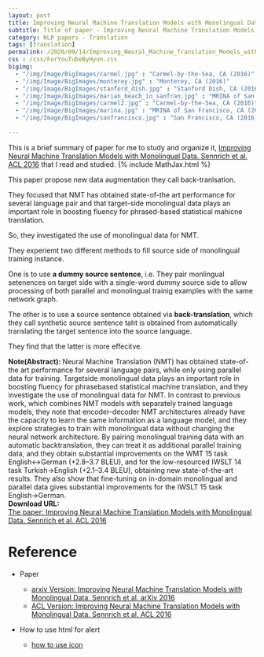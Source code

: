 ```yaml
---
layout: post
title: Improving Neural Machine Translation Models with Monolingual Data
subtitle: Title of paper - Improving Neural Machine Translation Models with Monolingual Data
category: NLP papers - Translation
tags: [translation]
permalink: /2020/09/14/Improving_Neural_Machine_Translation_Models_with_Monolingual_Data/
css : /css/ForYouTubeByHyun.css
bigimg: 
  - "/img/Image/BigImages/carmel.jpg" : "Carmel-by-the-Sea, CA (2016)"
  - "/img/Image/BigImages/monterey.jpg" : "Monterey, CA (2016)"
  - "/img/Image/BigImages/stanford_dish.jpg" : "Stanford Dish, CA (2016)"
  - "/img/Image/BigImages/marian_beach_in_sanfran.jpg" : "MRINA of San Francisco, CA (2016)"
  - "/img/Image/BigImages/carmel2.jpg" : "Carmel-by-the-Sea, CA (2016)"
  - "/img/Image/BigImages/marina.jpg" : "MRINA of San Francisco, CA (2016)"
  - "/img/Image/BigImages/sanfrancisco.jpg" : "San Francisco, CA (2016)"
  
---
```


This is a brief summary of paper for me to study and organize it, [Improving Neural Machine Translation Models with Monolingual Data. Sennrich et al. ACL 2016](https://www.aclweb.org/anthology/P16-1009/) that I read and studied. 
{% include MathJax.html %}

This paper propose new data augmentation they call back-tranlsation. 

They focused that NMT has obtained state-of-the art performance for several language pair and that target-side monolingual data plays an important role in boosting fluency for phrased-based statistical mahicne translation.

So, they investigated the use of monolingual data for NMT. 

They experiemt two different methods to fill source side of monolingual training instance. 

One is to use **a dummy source sentence**, i.e. They pair monlingual setenences on target side with a single-word dummy source side **<null>** to allow processing of both parallel and monolingual trainig examples with the same network graph.

The other is to use a source sentence obtained via **back-translation**, which they call synthetic source sentence taht is obtained from automatically translating the target sentence into the source language.

They find that the latter is more effecitve. 

<div class="alert alert-info" role="alert"><i class="fa fa-info-circle"></i> <b>Note(Abstract): </b>
Neural Machine Translation (NMT) has obtained state-of-the art performance for several language pairs, while only using parallel data for training. Targetside monolingual data plays an important role in boosting fluency for phrasebased statistical machine translation, and they investigate the use of monolingual data for NMT. In contrast to previous work, which combines NMT models with separately trained language models, they note that encoder-decoder NMT architectures already have the capacity to learn the same information as a language model, and they explore strategies to train with monolingual data without changing the neural network architecture. By pairing monolingual training data with an automatic backtranslation, they can treat it as additional parallel training data, and they obtain substantial improvements on the WMT 15 task English↔German (+2.8–3.7 BLEU), and for the low-resourced IWSLT 14 task Turkish→English (+2.1–3.4 BLEU), obtaining new state-of-the-art results. They also show that fine-tuning on in-domain monolingual and parallel data gives substantial improvements for the IWSLT 15 task English→German.
</div>
    
<div class="alert alert-success" role="alert"><i class="fa fa-paperclip fa-lg"></i> <b>Download URL: </b><br>
  <a href="https://www.aclweb.org/anthology/P16-1009/">The paper: Improving Neural Machine Translation Models with Monolingual Data. Sennrich et al. ACL 2016</a>
</div>

# Reference 

- Paper 
  - [arxiv Version: Improving Neural Machine Translation Models with Monolingual Data. Sennrich et al. arXiv 2016](https://arxiv.org/abs/1511.06709)
  - [ACL Version: Improving Neural Machine Translation Models with Monolingual Data. Sennrich et al. ACL 2016](https://www.aclweb.org/anthology/P16-1009/)
  
- How to use html for alert
  - [how to use icon](http://idratherbewriting.com/documentation-theme-jekyll/mydoc_icons.html)
    


